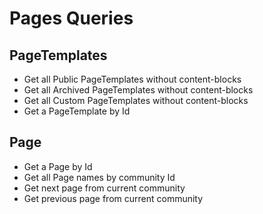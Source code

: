 # Pages Queries

## PageTemplates
- Get all Public PageTemplates without content-blocks
- Get all Archived PageTemplates without content-blocks
- Get all Custom PageTemplates without content-blocks
- Get a PageTemplate by Id

## Page
- Get a Page by Id
- Get all Page names by community Id
- Get next page from current community
- Get previous page from current community